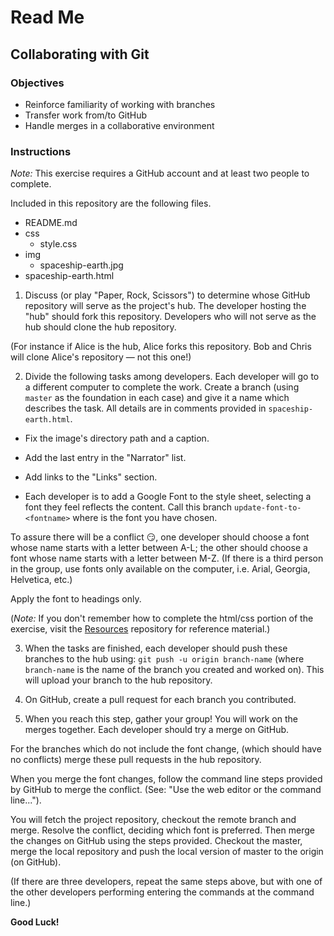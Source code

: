# Read Me

## Collaborating with Git

### Objectives

- Reinforce familiarity of working with branches
- Transfer work from/to GitHub
- Handle merges in a collaborative environment

### Instructions

*Note:* This exercise requires a GitHub account and at least two people to complete.

Included in this repository are the following files.

- README.md
- css
  - style.css
- img
  - spaceship-earth.jpg
- spaceship-earth.html

1. Discuss (or play "Paper, Rock, Scissors") to determine whose GitHub repository will serve as the project's hub. The developer hosting the "hub" should fork this repository. Developers who will not serve as the hub should clone the hub repository.

  (For instance if Alice is the hub, Alice forks this repository. Bob and Chris will clone Alice's repository — not this one!)

2. Divide the following tasks among developers. Each developer will go to a different computer to complete the work. Create a branch (using `master` as the foundation in each case) and give it a name which describes the task. All details are in comments provided in `spaceship-earth.html`.

- Fix the image's directory path and a caption.

- Add the last entry in the "Narrator" list.

- Add links to the "Links" section.

- Each developer is to add a Google Font to the style sheet, selecting a font they feel reflects the content. Call this branch `update-font-to-<fontname>` where <fontname> is the font you have chosen.

To assure there will be a conflict 😏, one developer should choose a font whose name starts with a letter between A-L; the other should choose a font whose name starts with a letter between M-Z. (If there is a third person in the group, use fonts only available on the computer, i.e. Arial, Georgia, Helvetica, etc.)

Apply the font to headings only.

(*Note:* If you don't remember how to complete the html/css portion of the exercise, visit the [Resources](https://github.com/umiami-front-end/resources) repository for reference material.)

3. When the tasks are finished, each developer should push these branches to the hub using: `git push -u origin branch-name` (where `branch-name` is the name of the branch you created and worked on). This will upload your branch to the hub repository.

4. On GitHub, create a pull request for each branch you contributed.

5. When you reach this step, gather your group! You will work on the merges together. Each developer should try a merge on GitHub.

For the branches which do not include the font change, (which should have no conflicts) merge these pull requests in the hub repository.

When you merge the font changes, follow the command line steps provided by GitHub to merge the conflict. (See: "Use the web editor or the command line...").

You will fetch the project repository, checkout the remote branch and merge. Resolve the conflict, deciding which font is preferred. Then merge the changes on GitHub using the steps provided. Checkout the master, merge the local repository and push the local version of master to the origin (on GitHub).

(If there are three developers, repeat the same steps above, but with one of the other developers performing entering the commands at the command line.)

**Good Luck!**
